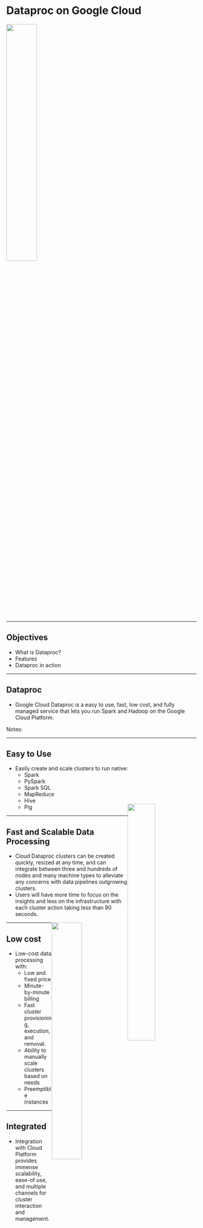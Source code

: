 # Dataproc on Google Cloud

<img src="../../assets/images/logos/dataproc-logo.png" style="white;width:40%;"/><!-- {"left" : 4.37, "top" : 7, "height" : 1.19, "width" : 3.65} -->

---

## Objectives
- What is Dataproc?
- Features
- Dataproc in action

---

## Dataproc

* Google Cloud Dataproc is a easy to use, fast, low cost, and fully managed service that lets you run Spark and Hadoop on the Google Cloud Platform.  

Notes:

---

## Easy to Use

- Easily create and scale clusters to run native:
  - Spark
  - PySpark
  - Spark SQL
  - MapReduce
  - Hive
  - Pig
  <img src="../../assets/images/data-science-gcp/3rd-party/easy.jpg" style="width:40%;float:right;"/> <!-- {"left" : 5.84, "top" : 1.16, "height" : 3.49, "width" : 4.33} -->


---
## Fast and Scalable Data Processing

 - Cloud Dataproc clusters can be created quickly, resized at any time, and can integrate between three and hundreds of nodes and many machine types to alleviate any concerns with data pipelines outgrowing clusters.
 - Users will have more time to focus on the insights and less on the infrastructure with each cluster action taking less than 90 seconds.

<img src="../../assets/images/data-science-gcp/3rd-party/data-proc-speed.jpg" style="width:40%;float:right;"/> <!-- {"left" : 5.84, "top" : 1.16, "height" : 3.49, "width" : 4.33} -->

---

## Low cost

- Low-cost data processing with:
  - Low and fixed price
  - Minute-by-minute billing
  - Fast cluster provisioning, execution, and removal.
  - Ability to manually scale clusters based on needs
  - Preemptible instances

<img src="../../assets/images/data-science-gcp/3rd-party/data-proc-1.jpg" style="width:40%;float:right;"/> <!-- {"left" : 5.84, "top" : 1.16, "height" : 3.49, "width" : 4.33} -->

---
## Integrated
- Integration with Cloud Platform provides immense scalability, ease-of use, and multiple channels for cluster interaction and management.  

<img src="../../assets/images/data-science-gcp/3rd-party/data-proc-2.jpg" style="width:70%;float:center;"/> <!-- {"left" : 5.84, "top" : 1.16, "height" : 3.49, "width" : 4.33} -->

---
# Dataproc Features

---
- Automated Cluster Management
  - Managed deployment, logging, and monitoring let you focus on your data, not on your cluster.
  - Dataproc clusters are stable, scalable, and speedy

- Resizable Clusters
  - Create and scale clusters quickly with various virtual machine types, disk sizes, number of nodes, and networking options.

- Autoscaling Clusters
   - Dataproc Autoscaling provides a mechanism for automating cluster resource management, and enables automatic addition and subtraction of cluster workers (nodes).

---
- Cloud Integrated
  - Built-in integration with Cloud Storage, BigQuery, Bigtable, Stackdriver Logging, Stackdriver Monitoring, and AI Hub, giving you a complete and robust data platform.

 - Versioning
   - Image versioning allows you to switch between different versions of Apache Spark, Apache Hadoop, and other tools.

- Highly available
   - Run clusters in high availability mode with multiple master nodes, and set jobs to restart on failure to ensure your clusters and jobs are highly available.

---
 - Enterprise Security
   - When you create a Dataproc cluster, you can enable Hadoop Secure Mode via Kerberos by adding a Security Configuration.
   - Also,GCP and Dataproc offer additional security features that help protect your data.

- Cluster Scheduled Deletion
  - To help avoid incurring charges for an inactive cluster, you can use Cloud Dataproc's scheduled deletion
   - Provides options to delete a cluster after a specified cluster idle period, at a specified future time, or after a specfied time period.

 ----
 - Automatic or Manual Configuration
    - Dataproc automatically configures hardware and software, but also gives you manual control.

 - Developer Tools
    - Multiple ways to manage a cluster, including an easy-to-use web UI, the Cloud SDK, RESTful APIs, and SSH access.

 - Initialization Actions
   - Run initialization actions to install or customize the settings and libraries you need when your cluster is created.

---
- Optional Components
   - Use optional components to install and configure additional components on the cluster.
   - Optional components are integrated with Dataproc components, and offer fully configured environments for Zeppelin, Druid, Presto, and other open source software components related to the Apache Hadoop and Apache Spark ecosystem.

- Custom Images
  - Dataproc clusters can be provisioned with a custom image that includes your pre-installed Linux operating system packages.

- Flexible Virtual Machines
   - Clusters can use custom machine types and preemptible virtual machines to make them the perfect size for your needs.

- Component Gateway and Notebook Access
   - Dataproc Component Gateway enables secure, one-click access to Dataproc default and optional component web interfaces running on the cluster.

- Workflow Templates
   -  Dataproc workflow templates provide a flexible and easy-to-use mechanism for managing and executing workflows.
   - A Workflow Template is a reusable workflow configuration that defines a graph of jobs with information on where to run those jobs.

## Traditional Spark and Hadoop Clusters

<img src="../../assets/images/data-science-gcp/3rd-party/data-proc-4.png" style="width:100%;float:center;"/>

---
## Google Cloud Dataproc


<img src="../../assets/images/data-science-gcp/3rd-party/data-proc-5.png" style="width:100%;float:center;"/>

---
## Dataproc Cluster

- Spark and Hadoop Operation Support Systems
   - Spark, Hadoop, Hive, Pig, and other OSS execute on the cluster.
- Cloud Datproc Agent
   - Cloud Dataproc clusters have an agent to manage the Cloud Datproc cluster.  
- Dataproc uses Compute Engine, Cloud Storage, and Cloud Ops tools.  

---
## Dataproc jobs

-  PySpark
- PySpark
- Spark SQL
- MapReduce
- Pig  
- Hive

<img src="../../assets/images/data-science-gcp/3rd-party/dataproc-jobs.png" style="width:50%;float:center;"/>

---
## Cloud Dataproc Workload



|                                          Copy Data to GCS                                         |                                          Update file prefix                                         |                                              Use Cloud Dataproc                                             |
|:-------------------------------------------------------------------------------------------------:|:---------------------------------------------------------------------------------------------------:|:-----------------------------------------------------------------------------------------------------------:|
| Copy your data to Google Cloud Storage(GCS) by installing the connector or by copying manually.   | Update the file location prefix in your scripts from  hdfs:// to gcs:// to access your data in GCS. | Create a Cloud Dataproc cluster and run your job on the cluster against the data you copied to GCS.  Done. |

---

## Lab 1

<img src="../../assets/images/icons/individual-labs.png" style="width:25%;float:right;"/><!-- {"left" : 6.76, "top" : 0.88, "height" : 4.37, "width" : 3.28} -->


* **Overview:**
    - Setup Dataproc

* **Approximate time:**
    - 15-30 mins

* **Instructions:**
    - Please follow lab.  

Notes:

---
## Lab 2

<img src="../../assets/images/icons/individual-labs.png" style="width:25%;float:right;"/><!-- {"left" : 6.76, "top" : 0.88, "height" : 4.37, "width" : 3.28} -->


* **Overview:**
    - Opening a jupyter notebook on dataproc cluster

* **Approximate time:**
    - 15-30 mins

* **Instructions:**
    - Please follow lab.  

---

## Review and Q&A

<img src="../../assets/images/icons/q-and-a-1.png" style="width:20%;float:right;" /><!-- {"left" : 8.24, "top" : 1.21, "height" : 1.28, "width" : 1.73} -->


- Let's go over what we have covered so far

- Any questions?

<img src="../../assets/images/icons/quiz-icon.png" style="width:40%;" /><!-- {"left" : 2.69, "top" : 4.43, "height" : 3.24, "width" : 4.86} -->
